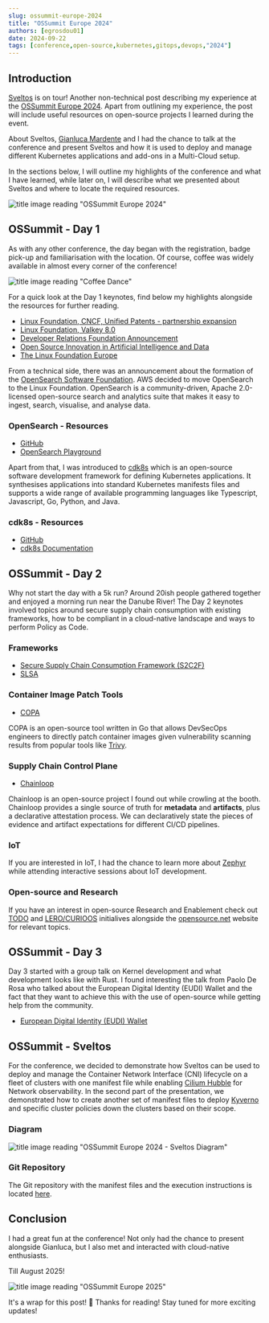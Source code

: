 ```yaml
---
slug: ossummit-europe-2024
title: "OSSummit Europe 2024"
authors: [egrosdou01]
date: 2024-09-22
tags: [conference,open-source,kubernetes,gitops,devops,"2024"]
---
```


## Introduction

[Sveltos](https://github.com/projectsveltos) is on tour! Another non-technical post describing my experience at the [OSSummit Europe 2024](https://events.linuxfoundation.org/open-source-summit-europe/). Apart from outlining my experience, the post will include useful resources on open-source projects I learned during the event.

About Sveltos, [Gianluca Mardente](https://www.linkedin.com/in/gianlucamardente/) and I had the chance to talk at the conference and present Sveltos and how it is used to deploy and manage different Kubernetes applications and add-ons in a Multi-Cloud setup.

In the sections below, I will outline my highlights of the conference and what I have learned, while later on, I will describe what we presented about Sveltos and where to locate the required resources.

![title image reading "OSSummit Europe 2024"](ossummit_europe_2024.jpg)

<!--truncate-->

## OSSummit - Day 1

As with any other conference, the day began with the registration, badge pick-up and familiarisation with the location. Of course, coffee was widely available in almost every corner of the conference!

![title image reading "Coffee Dance"](https://1075koolfm.com/cobPub/uploads/2024/07/giphy.gif)

For a quick look at the Day 1 keynotes, find below my highlights alongside the resources for further reading.

- [Linux Foundation, CNCF, Unified Patents - partnership expansion](https://www.linuxfoundation.org/press/linux-foundation-and-cncf-expand-partnership-with-unified-patents-to-defend-open-source-software-from-non-practicing-entities)
- [Linux Foundation, Valkey 8.0](https://www.prnewswire.com/news-releases/announcing-valkey-8-0--302248447.html)
- [Developer Relations Foundation Announcement](https://github.com/DevRel-Foundation)
- [Open Source Innovation in Artificial Intelligence and Data](https://lfaidata.foundation/)
- [The Linux Foundation Europe](https://linuxfoundation.eu/)

From a technical side, there was an announcement about the formation of the [OpenSearch Software Foundation](https://www.linuxfoundation.org/press/linux-foundation-announces-opensearch-software-foundation-to-foster-open-collaboration-in-search-and-analytics). AWS decided to move OpenSearch to the Linux Foundation. OpenSearch is a community-driven, Apache 2.0-licensed open-source search and analytics suite that makes it easy to ingest, search, visualise, and analyse data.

### OpenSearch - Resources

- [GitHub](https://github.com/opensearch-project)
- [OpenSearch Playground](https://playground.opensearch.org/app/home)

Apart from that, I was introduced to [cdk8s](https://cdk8s.io/) which is an open-source software development framework for defining Kubernetes applications. It synthesises applications into standard Kubernetes manifests files and supports a wide range of available programming languages like Typescript, Javascript, Go, Python, and Java.

### cdk8s - Resources

- [GitHub](https://github.com/cdk8s-team/cdk8s)
- [cdk8s Documentation](https://cdk8s.io/docs/latest/)

## OSSummit - Day 2

Why not start the day with a 5k run? Around 20ish people gathered together and enjoyed a morning run near the Danube River! The Day 2 keynotes involved topics around secure supply chain consumption with existing frameworks, how to be compliant in a cloud-native landscape and ways to perform Policy as Code.

### Frameworks

- [Secure Supply Chain Consumption Framework (S2C2F)](https://github.com/ossf/s2c2f)
- [SLSA](https://slsa.dev/)

### Container Image Patch Tools

- [COPA](https://github.com/project-copacetic/copacetic)

COPA is an open-source tool written in Go that allows DevSecOps engineers to directly patch container images given vulnerability scanning results from popular tools like [Trivy](https://trivy.dev/).

### Supply Chain Control Plane

- [Chainloop](https://github.com/chainloop-dev/chainloop)

Chainloop is an open-source project I found out while crowling at the booth. Chainloop provides a single source of truth for **metadata** and **artifacts**, plus a declarative attestation process. We can declaratively state the pieces of evidence and artifact expectations for different CI/CD pipelines.

### IoT

If you are interested in IoT, I had the chance to learn more about [Zephyr](https://github.com/zephyrproject-rtos/zephyr/tree/main) while attending interactive sessions about IoT development.

### Open-source and Research

If you have an interest in open-source Research and Enablement check out [TODO](https://todogroup.org/) and [LERO/CURIOOS](https://lero.ie/) initialives alongside the [opensource.net](https://opensource.net) website for relevant topics.

## OSSummit - Day 3

Day 3 started with a group talk on Kernel development and what development looks like with Rust. I found interesting the talk from Paolo De Rosa who talked about the European Digital Identity (EUDI) Wallet and the fact that they want to achieve this with the use of open-source while getting help from the community.

- [European Digital Identity (EUDI) Wallet](https://digital-strategy.ec.europa.eu/en/policies/eudi-wallet-implementation)

## OSSummit - Sveltos

For the conference, we decided to demonstrate how Sveltos can be used to deploy and manage the Container Network Interface (CNI) lifecycle on a fleet of clusters with one manifest file while enabling [Cilium Hubble](https://docs.cilium.io/en/stable/overview/intro/) for Network observability. In the second part of the presentation, we demonstrated how to create another set of manifest files to deploy [Kyverno](https://kyverno.io/) and specific cluster policies down the clusters based on their scope.

### Diagram

![title image reading "OSSummit Europe 2024 - Sveltos Diagram"](ossummit_europe_diagram.jpg)

### Git Repository

The Git repository with the manifest files and the execution instructions is located [here](https://github.com/egrosdou01/OSSummit_2024).

## Conclusion

I had a great fun at the conference! Not only had the chance to present alongside Gianluca, but I also met and interacted with cloud-native enthusiasts.

Till August 2025!

![title image reading "OSSummit Europe 2025"](ossummit_europe_2025.jpg)

It's a wrap for this post! 🎉 Thanks for reading! Stay tuned for more exciting updates!